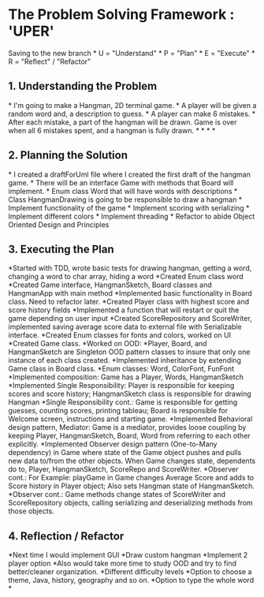 <h1>The Problem Solving Framework : 'UPER'</h1>
Saving to the new branch
* U = "Understand"
* P = "Plan"
* E = "Execute"
* R = "Reflect" / "Refactor"

<h2>1. Understanding the Problem</h2>
* I'm going to make a Hangman, 2D terminal game.
* A player will be given a random word and, a description to guess. 
* A player can make 6 mistakes.
* After each mistake, a part of the hangman will be drawn. Game is over when all 6 mistakes spent, and a hangman is fully drawn.
* 
*
*
*
<h2>
    2. Planning the Solution
</h2>
* I created a draftForUml file where I created the first draft of the hangman game.
* There will be an interface Game with methods that Board will implement.
* Enum class Word that will have words with descriptions
* Class HangmanDrawing is going to be responsible to draw a hangman
* Implement functionality of the game
* Implement scoring with serializing
* Implement different colors
* Implement threading
* Refactor to abide Object Oriented Design and Principles
<h2>
    3. Executing the Plan
</h2>
*Started with TDD, wrote basic tests for drawing hangman, getting a word, changing a word to char array, hiding a word
*Created Enum class word
*Created Game interface, HangmanSketch, Board classes and HangmanApp with main method
*Implemented basic functionality in Board class. Need to refactor later.
*Created Player class with highest score and score history fields
*Implemented a function that will restart or quit the game depending on user input
*Created ScoreRepository and ScoreWriter, implemented saving average score data to external file with Serializable interface.
*Created Enum classes for fonts and colors, worked on UI
*Created Game class. 
*Worked on OOD:
*Player, Board, and HangmanSketch are Singleton OOD pattern classes to insure that only one instance of each class created.
*Implemented inheritance by extending Game class in Board class.
*Enum classes: Word, ColorFont, FunFont
*Implemented composition: Game has a Player, Words, HangmanSketch
*Implemented Single Responsibility: Player is responsible for keeping scores and score history; HangmanSketch class is responsible for drawing Hangman
*Single Responsibility cont.: Game is responsible for getting guesses, counting scores, printing tableau; Board is responsible for Welcome screen, instructions and starting game.
*Implemented Behavioral design pattern, Mediator: Game is a mediator, provides loose coupling by keeping Player, HangmanSketch, Board, Word from referring to each other explicitly.
*Implemented Observer design pattern (One-to-Many dependency) in Game where state of the Game object pushes and pulls new data to/from the other objects. When Game changes state, dependents do to, Player, HangmanSketch, ScoreRepo and ScoreWriter.
*Observer cont.: For Example: playGame in Game changes Average Score and adds to Score history in Player object; Also sets Hangman state of HangmanSketch.
*Observer cont.: Game methods change states of ScoreWriter and ScoreRepository objects, calling serializing and deserializing methods from those objects.
<h2>
    4. Reflection / Refactor
</h2>
*Next time I would implement GUI
*Draw custom hangman
*Implement 2 player option
*Also would take more time to study OOD and try to find better/cleaner organization.
*Different difficulty levels
*Option to choose a theme, Java, history, geography and so on.
*Option to type the whole word
*